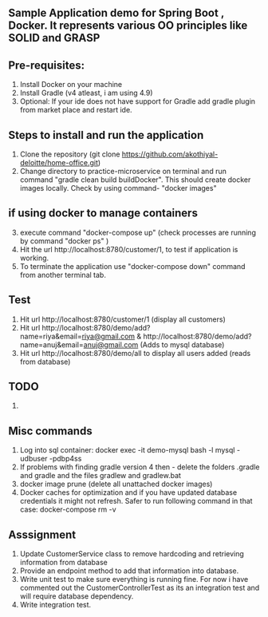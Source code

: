 ## Sample Application demo for Spring Boot , Docker. It represents various OO principles like SOLID and GRASP

## Pre-requisites:
1. Install Docker on your machine
2. Install Gradle (v4 atleast, i am using 4.9)
3. Optional: If your ide does not have support for Gradle add gradle plugin from market place and restart ide.

## Steps to install and run the application
1. Clone the repository (git clone https://github.com/akothiyal-deloitte/home-office.git)
2. Change directory to practice-microservice on terminal and run command "gradle clean build buildDocker". This should create docker images locally. Check by using command- "docker images"
## if using docker to manage containers
3. execute command "docker-compose up" (check processes are running by command "docker ps" )
4. Hit the url http://localhost:8780/customer/1, to test if application is working.
5. To terminate the application use "docker-compose down" command from another terminal tab.

## Test
1. Hit url http://localhost:8780/customer/1 (display all customers)
2. Hit url http://localhost:8780/demo/add?name=riya&email=riya@gmail.com &
            http://localhost:8780/demo/add?name=anuj&email=anuj@gmail.com (Adds to mysql database)
3. Hit url http://localhost:8780/demo/all to display all users added (reads from database)

## TODO
1. 

## Misc commands
1. Log into sql container: 
    docker exec -it demo-mysql bash -l
    mysql -udbuser -pdbp4ss
2. If problems with finding gradle version 4 then - delete the folders .gradle and gradle and the files gradlew and gradlew.bat
3. docker image prune (delete all unattached docker images)
4. Docker caches for optimization and if you have updated database credentials it might not refresh. Safer to run
 following command in that case: 
            docker-compose rm -v
            
## Asssignment
1. Update CustomerService class to remove hardcoding and retrieving information from database
2. Provide an endpoint method to add that information into database.
3. Write unit  test to make sure everything is running fine. For now i have commented 
out the CustomerControllerTest as its an integration test and will require database dependency. 
4. Write integration test.